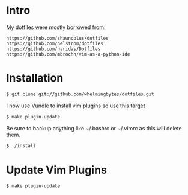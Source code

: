 Intro
=====

My dotfiles were mostly borrowed from:

    https://github.com/shawncplus/dotfiles
    https://github.com/nelstrom/dotfiles
    https://github.com/haridas/Dotfiles
    https://github.com/mbrochh/vim-as-a-python-ide

Installation
============

```bash
$ git clone git://github.com/whelmingbytes/dotfiles.git
```

I now use Vundle to install vim plugins so use this target

```bash
$ make plugin-update
```

Be sure to backup anything like ~/.bashrc or ~/.vimrc as this will delete them.

```bash
$ ./install
```

Update Vim Plugins
==================

```bash
$ make plugin-update
```
